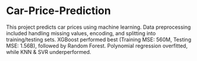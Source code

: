 # Car-Price-Prediction
This project predicts car prices using machine learning. Data preprocessing included handling missing values, encoding, and splitting into training/testing sets. XGBoost performed best (Training MSE: 560M, Testing MSE: 1.56B), followed by Random Forest. Polynomial regression overfitted, while KNN &amp; SVR underperformed. 
